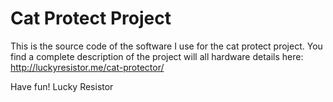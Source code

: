 Cat Protect Project
===================

This is the source code of the software I use for the cat protect project.
You find a complete description of the project will all hardware details here: http://luckyresistor.me/cat-protector/

Have fun!
Lucky Resistor
